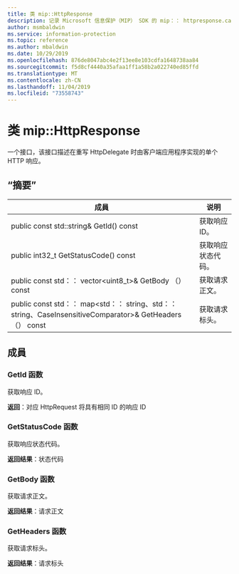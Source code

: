 ```yaml
---
title: 类 mip::HttpResponse
description: 记录 Microsoft 信息保护（MIP） SDK 的 mip：： httpresponse.cache 类。
author: msmbaldwin
ms.service: information-protection
ms.topic: reference
ms.author: mbaldwin
ms.date: 10/29/2019
ms.openlocfilehash: 876de8047abc4e2f13ee8e103cdfa1648738aa84
ms.sourcegitcommit: f5d8cf4440a35afaa1ff1a58b2a022740ed85ffd
ms.translationtype: MT
ms.contentlocale: zh-CN
ms.lasthandoff: 11/04/2019
ms.locfileid: "73558743"
---
```

# <a name="class-miphttpresponse"></a>类 mip::HttpResponse 
一个接口，该接口描述在重写 HttpDelegate 时由客户端应用程序实现的单个 HTTP 响应。
  
## <a name="summary"></a>“摘要”
 成員                        | 说明                                
--------------------------------|---------------------------------------------
public const std::string& GetId() const  |  获取响应 ID。
public int32_t GetStatusCode() const  |  获取响应状态代码。
public const std：： vector\<uint8_t\>& GetBody （） const  |  获取请求正文。
public const std：： map\<std：： string、std：： string、CaseInsensitiveComparator\>& GetHeaders （） const  |  获取请求标头。
  
## <a name="members"></a>成員
  
### <a name="getid-function"></a>GetId 函数
获取响应 ID。

  
**返回**：对应 HttpRequest 将具有相同 ID 的响应 ID
  
### <a name="getstatuscode-function"></a>GetStatusCode 函数
获取响应状态代码。

  
**返回结果**：状态代码
  
### <a name="getbody-function"></a>GetBody 函数
获取请求正文。

  
**返回结果**：请求正文
  
### <a name="getheaders-function"></a>GetHeaders 函数
获取请求标头。

  
**返回结果**：请求标头